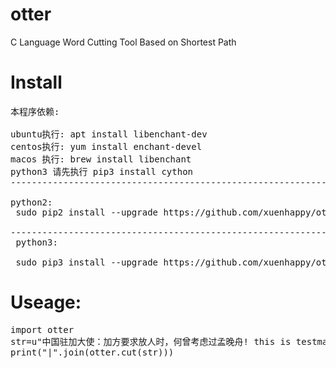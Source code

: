 # otter
  C Language Word Cutting Tool Based on Shortest Path

# Install

<pre>
本程序依赖:

ubuntu执行: apt install libenchant-dev
centos执行: yum install enchant-devel
macos 执行: brew install libenchant
python3 请先执行 pip3 install cython
-------------------------------------------------------------

python2:
 sudo pip2 install --upgrade https://github.com/xuenhappy/otter/raw/master/otter-0.10.tar.gz

---------------------------------------------------------------
 python3:

 sudo pip3 install --upgrade https://github.com/xuenhappy/otter/raw/master/otter-0.10.tar.gz
</pre>

# Useage:
<pre>
import otter
str=u"中国驻加大使：加方要求放人时，何曾考虑过孟晚舟! this is testmax."
print("|".join(otter.cut(str)))
</pre>